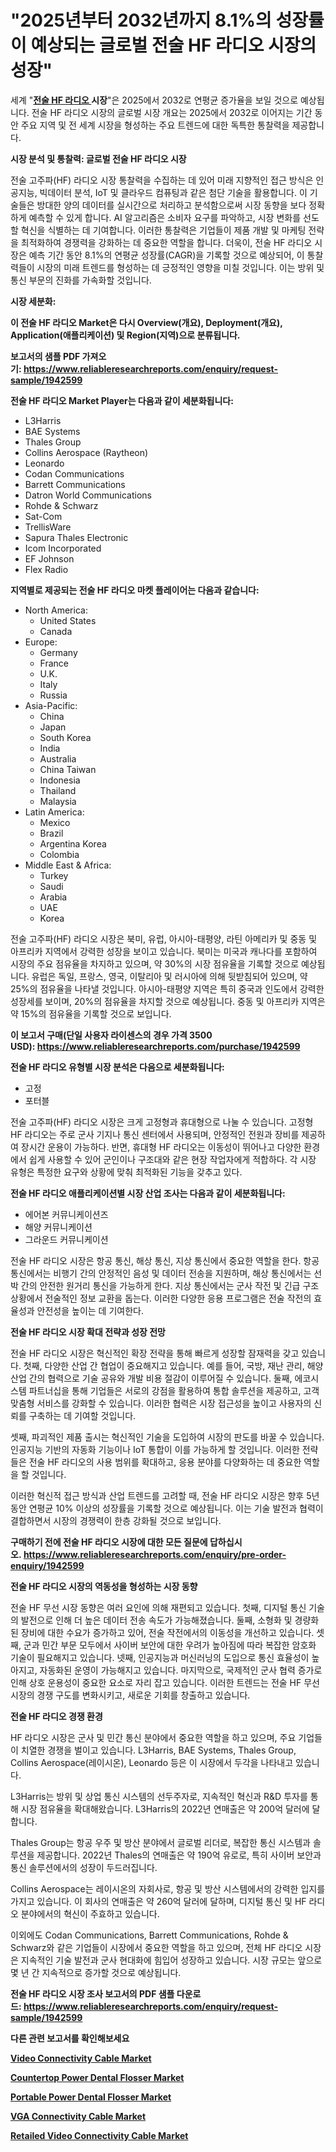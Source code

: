 <p><h1>"2025년부터 2032년까지 8.1%의 성장률이 예상되는 글로벌 전술 HF 라디오 시장의 성장"</h1></p><p>세계 "<strong><a href="https://www.reliableresearchreports.com/tactical-hf-radio-r1942599?utm_campaign=105&utm_medium=8&utm_source=Github&utm_content=ia&utm_term=07042025&utm_id=tactical-hf-radio">전술 HF 라디오&nbsp;</a></strong><strong>시장</strong>"은 2025에서 2032로 연평균 증가율을 보일 것으로 예상됩니다. 전술 HF 라디오 시장의 글로벌 시장 개요는 2025에서 2032로 이어지는 기간 동안 주요 지역 및 전 세계 시장을 형성하는 주요 트렌드에 대한 독특한 통찰력을 제공합니다.</p>
<p><strong>시장 분석 및 통찰력: 글로벌 전술 HF 라디오 시장</strong></p>
<p><p>전술 고주파(HF) 라디오 시장 통찰력을 수집하는 데 있어 미래 지향적인 접근 방식은 인공지능, 빅데이터 분석, IoT 및 클라우드 컴퓨팅과 같은 첨단 기술을 활용합니다. 이 기술들은 방대한 양의 데이터를 실시간으로 처리하고 분석함으로써 시장 동향을 보다 정확하게 예측할 수 있게 합니다. AI 알고리즘은 소비자 요구를 파악하고, 시장 변화를 선도할 혁신을 식별하는 데 기여합니다. 이러한 통찰력은 기업들이 제품 개발 및 마케팅 전략을 최적화하여 경쟁력을 강화하는 데 중요한 역할을 합니다. 더욱이, 전술 HF 라디오 시장은 예측 기간 동안 8.1%의 연평균 성장률(CAGR)을 기록할 것으로 예상되어, 이 통찰력들이 시장의 미래 트렌드를 형성하는 데 긍정적인 영향을 미칠 것입니다. 이는 방위 및 통신 부문의 진화를 가속화할 것입니다.</p><a href="%7CAUTHORITHY_DOMAIN_URL%7C?utm_campaign=105&utm_medium=8&utm_source=Github&utm_content=ia&utm_term=07042025&utm_id=tactical-hf-radio"></a></p>
<p><strong>시장 세분화:</strong></p>
<p><strong>이 전술 HF 라디오 Market은 다시 Overview(개요), Deployment(개요), Application(애플리케이션) 및 Region(지역)으로 분류됩니다.</strong></p>
<p><strong>보고서의 샘플 PDF 가져오기:&nbsp;<a href="https://www.reliableresearchreports.com/enquiry/request-sample/1942599?utm_campaign=105&utm_medium=8&utm_source=Github&utm_content=ia&utm_term=07042025&utm_id=tactical-hf-radio">https://www.reliableresearchreports.com/enquiry/request-sample/1942599</a></strong><strong></strong></p>
<p><strong>전술 HF 라디오 Market Player는 다음과 같이 세분화됩니다:</strong></p>
<p><ul><li>L3Harris</li><li>BAE Systems</li><li>Thales Group</li><li>Collins Aerospace (Raytheon)</li><li>Leonardo</li><li>Codan Communications</li><li>Barrett Communications</li><li>Datron World Communications</li><li>Rohde & Schwarz</li><li>Sat-Com</li><li>TrellisWare</li><li>Sapura Thales Electronic</li><li>Icom Incorporated</li><li>EF Johnson</li><li>Flex Radio</li></ul></p>
<p><strong>지역별로 제공되는 전술 HF 라디오 마켓 플레이어는 다음과 같습니다:</strong></p>
<p><ul>
    <li>
        North America:
        <ul>
            <li>United States</li>
            <li>Canada</li>
        </ul>
    </li>
    <li>
        Europe:
        <ul>
            <li>Germany</li>
            <li>France</li>
            <li>U.K.</li>
            <li>Italy</li>
            <li>Russia</li>
        </ul>
    </li>
    <li>
        Asia-Pacific:
        <ul>
            <li>China</li>
            <li>Japan</li>
            <li>South Korea</li>
            <li>India</li>
            <li>Australia</li>
            <li>China Taiwan</li>
            <li>Indonesia</li>
            <li>Thailand</li>
            <li>Malaysia</li>
        </ul>
    </li>
    <li>
        Latin America:
        <ul>
            <li>Mexico</li>
            <li>Brazil</li>
            <li>Argentina Korea</li>
            <li>Colombia</li>
        </ul>
    </li>
    <li>
        Middle East & Africa:
        <ul>
            <li>Turkey</li>
            <li>Saudi</li>
            <li>Arabia</li>
            <li>UAE</li>
            <li>Korea</li>
        </ul>
    </li>
    </ul></p>
<p><p>전술 고주파(HF) 라디오 시장은 북미, 유럽, 아시아-태평양, 라틴 아메리카 및 중동 및 아프리카 지역에서 강력한 성장을 보이고 있습니다. 북미는 미국과 캐나다를 포함하여 시장의 주요 점유율을 차지하고 있으며, 약 30%의 시장 점유율을 기록할 것으로 예상됩니다. 유럽은 독일, 프랑스, 영국, 이탈리아 및 러시아에 의해 뒷받침되어 있으며, 약 25%의 점유율을 나타낼 것입니다. 아시아-태평양 지역은 특히 중국과 인도에서 강력한 성장세를 보이며, 20%의 점유율을 차지할 것으로 예상됩니다. 중동 및 아프리카 지역은 약 15%의 점유율을 기록할 것으로 보입니다.</p></p>
<p><strong>이 보고서 구매(단일 사용자 라이센스의 경우 가격 3500 USD):&nbsp;<a href="https://www.reliableresearchreports.com/purchase/1942599?utm_campaign=105&utm_medium=8&utm_source=Github&utm_content=ia&utm_term=07042025&utm_id=tactical-hf-radio">https://www.reliableresearchreports.com/purchase/1942599</a></strong></p>
<p><strong>전술 HF 라디오 유형별 시장 분석은 다음으로 세분화됩니다:</strong></p>
<p><ul><li>고정</li><li>포터블</li></ul></p>
<p><p>전술 고주파(HF) 라디오 시장은 크게 고정형과 휴대형으로 나눌 수 있습니다. 고정형 HF 라디오는 주로 군사 기지나 통신 센터에서 사용되며, 안정적인 전원과 장비를 제공하여 장시간 운용이 가능하다. 반면, 휴대형 HF 라디오는 이동성이 뛰어나고 다양한 환경에서 쉽게 사용할 수 있어 군인이나 구조대와 같은 현장 작업자에게 적합하다. 각 시장 유형은 특정한 요구와 상황에 맞춰 최적화된 기능을 갖추고 있다.</p></p>
<p><strong>전술 HF 라디오 애플리케이션별 시장 산업 조사는 다음과 같이 세분화됩니다:</strong></p>
<p><ul><li>에어본 커뮤니케이션즈</li><li>해양 커뮤니케이션</li><li>그라운드 커뮤니케이션</li></ul></p>
<p><p>전술 HF 라디오 시장은 항공 통신, 해상 통신, 지상 통신에서 중요한 역할을 한다. 항공 통신에서는 비행기 간의 안정적인 음성 및 데이터 전송을 지원하며, 해상 통신에서는 선박 간의 안전한 원거리 통신을 가능하게 한다. 지상 통신에서는 군사 작전 및 긴급 구조 상황에서 전술적인 정보 교환을 돕는다. 이러한 다양한 응용 프로그램은 전술 작전의 효율성과 안전성을 높이는 데 기여한다.</p></p>
<p><strong>전술 HF 라디오 시장 확대 전략과 성장 전망</strong></p>
<p><p>전술 HF 라디오 시장은 혁신적인 확장 전략을 통해 빠르게 성장할 잠재력을 갖고 있습니다. 첫째, 다양한 산업 간 협업이 중요해지고 있습니다. 예를 들어, 국방, 재난 관리, 해양 산업 간의 협력으로 기술 공유와 개발 비용 절감이 이루어질 수 있습니다. 둘째, 에코시스템 파트너십을 통해 기업들은 서로의 강점을 활용하여 통합 솔루션을 제공하고, 고객 맞춤형 서비스를 강화할 수 있습니다. 이러한 협력은 시장 접근성을 높이고 사용자의 신뢰를 구축하는 데 기여할 것입니다.</p><p>셋째, 파괴적인 제품 출시는 혁신적인 기술을 도입하여 시장의 판도를 바꿀 수 있습니다. 인공지능 기반의 자동화 기능이나 IoT 통합이 이를 가능하게 할 것입니다. 이러한 전략들은 전술 HF 라디오의 사용 범위를 확대하고, 응용 분야를 다양화하는 데 중요한 역할을 할 것입니다.</p><p>이러한 혁신적 접근 방식과 산업 트렌드를 고려할 때, 전술 HF 라디오 시장은 향후 5년 동안 연평균 10% 이상의 성장률을 기록할 것으로 예상됩니다. 이는 기술 발전과 협력이 결합하면서 시장의 경쟁력이 한층 강화될 것으로 보입니다.</p></p>
<p><strong>구매하기 전에 전술 HF 라디오 시장에 대한 모든 질문에 답하십시오.&nbsp;<a href="https://www.reliableresearchreports.com/enquiry/pre-order-enquiry/1942599?utm_campaign=105&utm_medium=8&utm_source=Github&utm_content=ia&utm_term=07042025&utm_id=tactical-hf-radio">https://www.reliableresearchreports.com/enquiry/pre-order-enquiry/1942599</a></strong><strong></strong></p>
<p><strong>전술 HF 라디오 시장의 역동성을 형성하는 시장 동향</strong></p>
<p><p>전술 HF 무선 시장 동향은 여러 요인에 의해 재편되고 있습니다. 첫째, 디지털 통신 기술의 발전으로 인해 더 높은 데이터 전송 속도가 가능해졌습니다. 둘째, 소형화 및 경량화된 장비에 대한 수요가 증가하고 있어, 전술 작전에서의 이동성을 개선하고 있습니다. 셋째, 군과 민간 부문 모두에서 사이버 보안에 대한 우려가 높아짐에 따라 복잡한 암호화 기술이 필요해지고 있습니다. 넷째, 인공지능과 머신러닝의 도입으로 통신 효율성이 높아지고, 자동화된 운영이 가능해지고 있습니다. 마지막으로, 국제적인 군사 협력 증가로 인해 상호 운용성이 중요한 요소로 자리 잡고 있습니다. 이러한 트렌드는 전술 HF 무선 시장의 경쟁 구도를 변화시키고, 새로운 기회를 창출하고 있습니다.</p></p>
<p><strong>전술 HF 라디오 경쟁 환경</strong></p>
<p><p>HF 라디오 시장은 군사 및 민간 통신 분야에서 중요한 역할을 하고 있으며, 주요 기업들이 치열한 경쟁을 벌이고 있습니다. L3Harris, BAE Systems, Thales Group, Collins Aerospace(레이시온), Leonardo 등은 이 시장에서 두각을 나타내고 있습니다. </p><p>L3Harris는 방위 및 상업 통신 시스템의 선두주자로, 지속적인 혁신과 R&D 투자를 통해 시장 점유율을 확대해왔습니다. L3Harris의 2022년 연매출은 약 200억 달러에 달합니다. </p><p>Thales Group는 항공 우주 및 방산 분야에서 글로벌 리더로, 복잡한 통신 시스템과 솔루션을 제공합니다. 2022년 Thales의 연매출은 약 190억 유로로, 특히 사이버 보안과 통신 솔루션에서의 성장이 두드러집니다.</p><p>Collins Aerospace는 레이시온의 자회사로, 항공 및 방산 시스템에서의 강력한 입지를 가지고 있습니다. 이 회사의 연매출은 약 260억 달러에 달하며, 디지털 통신 및 HF 라디오 분야에서의 혁신이 주효하고 있습니다.</p><p>이외에도 Codan Communications, Barrett Communications, Rohde & Schwarz와 같은 기업들이 시장에서 중요한 역할을 하고 있으며, 전체 HF 라디오 시장은 지속적인 기술 발전과 군사 현대화에 힘입어 성장하고 있습니다. 시장 규모는 앞으로 몇 년 간 지속적으로 증가할 것으로 예상됩니다.</p></p>
<p><strong>전술 HF 라디오 시장 조사 보고서의 PDF 샘플 다운로드:&nbsp;<a href="https://www.reliableresearchreports.com/enquiry/request-sample/1942599?utm_campaign=105&utm_medium=8&utm_source=Github&utm_content=ia&utm_term=07042025&utm_id=tactical-hf-radio">https://www.reliableresearchreports.com/enquiry/request-sample/1942599</a></strong></p>
<p><strong></strong></p>
<p><strong></strong></p>
<p><strong></strong></p>
<p><strong></strong></p>
<p><strong>다른 관련 보고서를 확인해보세요</strong></p>
<p><strong><p><a href="https://github.com/tineamonaya/Market-Research-Report-List-1/blob/main/video-connectivity-cable-market.md?utm_campaign=105&utm_medium=8&utm_source=Github&utm_content=ia&utm_term=07042025&utm_id=tactical-hf-radio">Video Connectivity Cable Market</a></p><p><a href="https://github.com/rembaentin6f/Market-Research-Report-List-1/blob/main/countertop-power-dental-flosser-market.md?utm_campaign=105&utm_medium=8&utm_source=Github&utm_content=ia&utm_term=07042025&utm_id=tactical-hf-radio">Countertop Power Dental Flosser Market</a></p><p><a href="https://github.com/dukawashviro/Market-Research-Report-List-1/blob/main/portable-power-dental-flosser-market.md?utm_campaign=105&utm_medium=8&utm_source=Github&utm_content=ia&utm_term=07042025&utm_id=tactical-hf-radio">Portable Power Dental Flosser Market</a></p><p><a href="https://github.com/molayrabeta/Market-Research-Report-List-1/blob/main/vga-connectivity-cable-market.md?utm_campaign=105&utm_medium=8&utm_source=Github&utm_content=ia&utm_term=07042025&utm_id=tactical-hf-radio">VGA Connectivity Cable Market</a></p><p><a href="https://github.com/koopalujale2/Market-Research-Report-List-1/blob/main/retailed-video-connectivity-cable-market.md?utm_campaign=105&utm_medium=8&utm_source=Github&utm_content=ia&utm_term=07042025&utm_id=tactical-hf-radio">Retailed Video Connectivity Cable Market</a></p></strong></p>